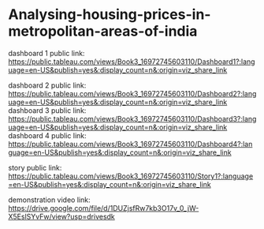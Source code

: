 # Analysing-housing-prices-in-metropolitan-areas-of-india


dashboard 1 public link:  https://public.tableau.com/views/Book3_16972745603110/Dashboard1?:language=en-US&publish=yes&:display_count=n&:origin=viz_share_link

dashboard 2 public link:  https://public.tableau.com/views/Book3_16972745603110/Dashboard2?:language=en-US&publish=yes&:display_count=n&:origin=viz_share_link
dashboard 3 public link:  https://public.tableau.com/views/Book3_16972745603110/Dashboard3?:language=en-US&publish=yes&:display_count=n&:origin=viz_share_link
dashboard 4 public link:  https://public.tableau.com/views/Book3_16972745603110/Dashboard4?:language=en-US&publish=yes&:display_count=n&:origin=viz_share_link

story public link:  https://public.tableau.com/views/Book3_16972745603110/Story1?:language=en-US&publish=yes&:display_count=n&:origin=viz_share_link

demonstration video link:  https://drive.google.com/file/d/1DUZjsfRw7kb3O17v_0_jW-X5EslSYvFw/view?usp=drivesdk








